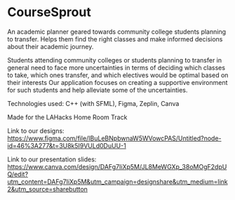 # CourseSprout
An academic planner geared towards community college students planning to transfer.
Helps them find the right classes and make informed decisions about their academic journey.

Students attending community colleges or students planning to transfer in general need to face more uncertainties in terms of deciding which classes to take, which ones transfer, and which electives would be optimal based on their interests Our application focuses on creating a supportive environment for such students and help alleviate some of the uncertainties.

Technologies used: C++ (with SFML), Figma, Zeplin, Canva

Made for the LAHacks Home Room Track

Link to our designs: https://www.figma.com/file/IBuLeBNpbwnaW5WVowcPAS/Untitled?node-id=46%3A277&t=3U8k5I9VULd0DuUU-1

Link to our presentation slides: https://www.canva.com/design/DAFg7IiXp5M/JL8MeWGXp_38oMOgF2dpUQ/edit?utm_content=DAFg7IiXp5M&utm_campaign=designshare&utm_medium=link2&utm_source=sharebutton
